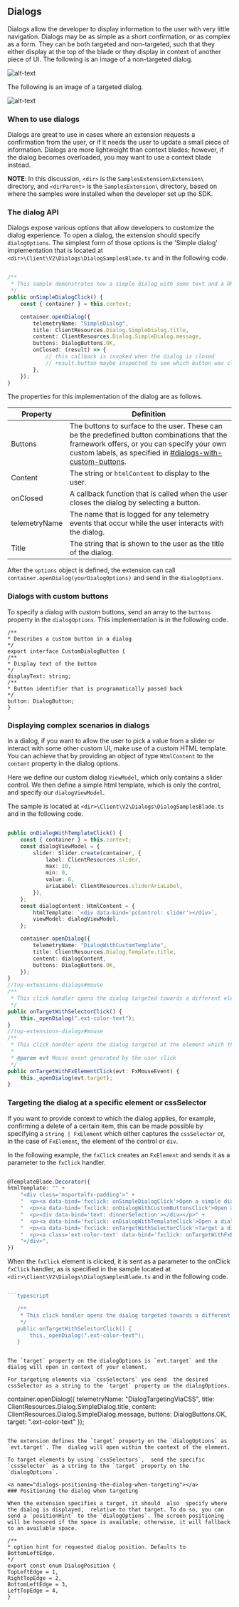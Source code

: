 
<a name="dialogs"></a>
## Dialogs

Dialogs allow the developer to display information to the user with very little navigation. Dialogs may be as simple as a short confirmation, or as complex as a form. They can be both targeted and non-targeted, such that they either display at the top of the blade or they display in context of another piece of UI. The following is an image of a non-targeted dialog.

![alt-text](../media/portalfx-ui-concepts/dialog-non-targeted.png "Non-targeted dialog")

The following is an image of a targeted dialog.

![alt-text](../media/portalfx-ui-concepts/dialog-targeted.png "Targeted dialog")

<a name="dialogs-when-to-use-dialogs"></a>
### When to use dialogs

Dialogs are great to use in cases where an extension requests a confirmation from the user, or if it needs the user to update a small piece of information. Dialogs are more lightweight than context blades; however, if the dialog becomes overloaded, you may want to use a context blade instead.

**NOTE**: In this discussion, `<dir>` is the `SamplesExtension\Extension\` directory, and `<dirParent>`  is the `SamplesExtension\` directory, based on where the samples were installed when the developer set up the SDK. 

<a name="dialogs-the-dialog-api"></a>
### The dialog API

Dialogs expose various options that allow developers to customize the dialog experience. To open a dialog, the extension should specify `dialogOptions`. The simplest form of those options is the 'Simple dialog' implementation that is located at `<dir>\Client\V2\Dialogs\DialogSamplesBlade.ts` and in the following code.

```typescript

/**
 * This sample demonstrates how a simple dialog with some text and a OK button can be opened
 */
public onSimpleDialogClick() {
    const { container } = this.context;

    container.openDialog({
        telemetryName: "SimpleDialog",
        title: ClientResources.Dialog.SimpleDialog.title,
        content: ClientResources.Dialog.SimpleDialog.message,
        buttons: DialogButtons.OK,
        onClosed: (result) => {
            // this callback is invoked when the dialog is closed
            // result.button maybe inspected to see which button was clicked.
        },
    });
}

```

The properties for this implementation of the dialog are as follows.

| Property | Definition |
| -------- | ---------- |
| Buttons | The buttons to surface to the user. These can be the predefined button combinations that the framework offers, or you can specify your own custom labels, as specified in [#dialogs-with-custom-buttons](#dialogs-with-custom-buttons). |
| Content | The string or `htmlContent` to display to the user. |
| onClosed | A callback function that is called when the user closes the dialog by selecting a button. |
| telemetryName | The name that is logged for any telemetry events that occur while the user interacts with the dialog. |
| Title | The string that is shown to the user as the title of the dialog. |

After the `options` object is defined, the extension can call `container.openDialog(yourDialogOptions)` and send in the `dialogOptions`.

<a name="dialogs-dialogs-with-custom-buttons"></a>
### Dialogs with custom buttons

To specify a dialog with custom buttons, send an array to the `buttons` property in the `dialogOptions`.  This implementation  is in the following code. 
<!-- TODO: Locate the  interface implementation, which  is not in `<dir>\Client\V2\Dialogs\DialogSamplesBlade.ts` -->

```
/**
* Describes a custom button in a dialog
*/
export interface CustomDialogButton {
/**
* Display text of the button
*/
displayText: string;
/**
* Button identifier that is programatically passed back
*/
button: DialogButton;
}
```

<a name="dialogs-displaying-complex-scenarios-in-dialogs"></a>
### Displaying complex scenarios in dialogs

In a dialog, if you want to allow the user to pick a value from a slider or interact with some other custom UI, make use of  a custom HTML template. You can achieve that by providing an object of type `HtmlContent` to the `content` property in the dialog options. 

Here we define our custom dialog `ViewModel`, which only contains a slider control. We then define a simple html template, which is only the control, and specify our   `dialogViewModel`.  

 The sample is located at  `<dir>\Client\V2\Dialogs\DialogSamplesBlade.ts` and in the following code.

```typescript

public onDialogWithTemplateClick() {
    const { container } = this.context;
    const dialogViewModel = {
        slider: Slider.create(container, {
            label: ClientResources.slider,
            max: 10,
            min: 0,
            value: 8,
            ariaLabel: ClientResources.sliderAriaLabel,
        }),
    };
    const dialogContent: HtmlContent = {
        htmlTemplate: `<div data-bind='pcControl: slider'></div>`,
        viewModel: dialogViewModel,
    };

    container.openDialog({
        telemetryName: "DialogWithCustomTemplate",
        title: ClientResources.Dialog.Template.title,
        content: dialogContent,
        buttons: DialogButtons.OK,
    });
}
//top-extensions-dialogs#mouse 
/**
 * This click handler opens the dialog targeted towards a different element using a selector
 */
public onTargetWithSelectorClick() {
    this._openDialog(".ext-color-text");
}
//top-extensions-dialogs#mouse
/**
 * This click handler opens the dialog targeted at the element which the click came from
 *
 * @param evt Mouse event generated by the user click
 */
public onTargetWithFxElementClick(evt: FxMouseEvent) {
    this._openDialog(evt.target);
}

```

<a name="dialogs-targeting-the-dialog-at-a-specific-element-or-cssselector"></a>
### Targeting the dialog at a specific element or cssSelector

If you want to provide context to which the dialog applies, for example, confirming a delete of a certain item, this can be made possible by specifying a `string | FxElement` which either captures the `cssSelector` or, in the case of `FxElement`, the element of the control or `div`. 

In the following example, the `fxClick` creates an `FxElement` and sends it as a parameter to the `fxClick` handler.

```typescript

@TemplateBlade.Decorator({
htmlTemplate: "" +
    "<div class='msportalfx-padding'>" +
    "  <p><a data-bind='fxclick: onSimpleDialogClick'>Open a simple dialog</a></p>" +
    "  <p><a data-bind='fxclick: onDialogWithCustomButtonsClick'>Open a dialog with custom buttons</a></p>" +
    "  <p><div data-bind='text: dinnerSelection'></div></p>" +
    "  <p><a data-bind='fxclick: onDialogWithTemplateClick'>Open a dialog with a provided custom template</a></p>" +
    "  <p><a data-bind='fxclick: onTargetWithSelectorClick'>Target a dialog to a element with a selector</a></p>" +
    "  <p><a class='ext-color-text' data-bind='fxclick: onTargetWithFxElementClick, style: {color: colorSelection}'>Target a dialog to a element with FxElement</a>" +
    "</div>",
})

```
<!-- [BradO] Sorry, but it's not clear how this onTarget method relates to 'onClick' nor is it clear how 'FxMouseEvent' relates to 'FxElement'.  -->
When the  `fxClick` element is clicked, it is sent as a parameter to the onClick `fxClick` handler, as is specified in the sample located at  `<dir>\Client\V2\Dialogs\DialogSamplesBlade.ts` and in the following code.

```ts

```typescript

   /**
    * This click handler opens the dialog targeted towards a different element using a selector
    */
   public onTargetWithSelectorClick() {
       this._openDialog(".ext-color-text");
   }

```

```

The `target` property on the dialogOptions is `evt.target` and the dialog will open in context of your element.

For targeting elements via `cssSelectors` you send  the desired cssSelector as a string to the `target` property on the dialogOptions.

```
container.openDialog({
	telemetryName: "DialogTargetingViaCSS",
	title: ClientResources.Dialog.SimpleDialog.title,
	content: ClientResources.Dialog.SimpleDialog.message,
	buttons: DialogButtons.OK,
	target: ".ext-color-text"
});
```

The extension defines the `target` property on the `dialogOptions` as `evt.target`. The  dialog will open within the context of the element.

To target elements by using `cssSelectors`,  send the specific `cssSelector` as a string to the `target` property on the `dialogOptions`.

<a name="dialogs-positioning-the-dialog-when-targeting"></a>
### Positioning the dialog when targeting

When the extension specifies a target, it should  also  specify where the dialog is displayed,  relative to that target. To do so, you can send a `positionHint` to the `dialogOptions`. The screen positioning will be honored if the space is available; otherwise, it will fallback to an available space.

/**
* option hint for requested dialog position. Defaults to BottomLeftEdge.
*/
export const enum DialogPosition {
TopLeftEdge = 1,
RightTopEdge = 2,
BottomLeftEdge = 3,
LeftTopEdge = 4,
}
